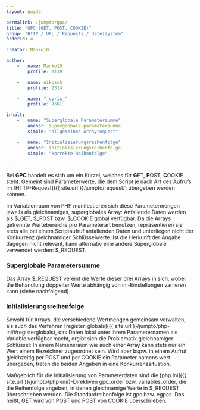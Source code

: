 ```yaml
---
layout: guide

permalink: /jumpto/gpc/
title: "GPC (GET, POST, COOKIE)"
group: "HTTP / URL / Requests / Dateisystem"
orderId: 4

creator: Manko10

author:
    -   name: Manko10
        profile: 1139

    -   name: nikosch
        profile: 2314

    -   name: "_cyrix_"
        profile: 7661

inhalt:
    -   name: "Superglobale Parametersumme"
        anchor: superglobale-parametersumme
        simple: "allgemeines Arrayrequest"

    -   name: "Initialisierungsreihenfolge"
        anchor: initialisierungsreihenfolge
        simple: "korrekte Reihenfolge"

---
```


Bei **GPC** handelt es sich um ein Kürzel, welches für **G**ET, **P**OST, **C**OOKIE steht. Gemeint sind Parameterwerte, die dem Script je nach Art des Aufrufs im [HTTP-Request]({{ site.url }}/jumpto/request/)  übergeben werden können.

Im Variablenraum von PHP manifestieren sich diese Parametermengen jeweils als gleichnamiges, superglobales Array: Anfallende Daten werden als $_GET, $_POST bzw. $_COOKIE global verfügbar. Da die Arrays getrennte Wertebereiche pro Parameterart benutzen, repräsentieren sie stets alle bei einem Scriptaufruf anfallenden Daten und unterliegen nicht der Konkurrenz gleichnamiger Schlüsselwerte. Ist die Herkunft der Angabe dagegen nicht relevant, kann alternativ eine andere Superglobale verwendet werden: $_REQUEST.

### Superglobale Parametersumme

Das Array $_REQUEST vereint die Werte dieser drei Arrays in sich, wobei die Behandlung doppelter Werte abhängig von ini-Einstellungen variieren kann (siehe nachfolgend).

### Initialisierungsreihenfolge

Sowohl für Arrays, die verschiedene Wertmengen gemeinsam verwalten, als auch das Verfahren [register_globals]({{ site.url }}/jumpto/php-ini/#registerglobals), das Daten lokal unter ihrem Parameternamen als Variable verfügbar macht, ergibt sich die Problematik gleichnamiger Schlüssel: In einem Namensraum wie auch einer Array kann stets nur ein Wert einem Bezeichner zugeordnet sein. Wird aber bspw. in einem Aufruf gleichzeitig per POST und per COOKIE ein Parameter namens wert übergeben, treten die beiden Angaben in eine Konkurrenzsituation.

Maßgeblich für die Initialisierung von Parameterdaten sind die [php.ini]({{ site.url }}/jumpto/php-ini/)-Direktiven gpc_order bzw. variables_order, die die Reihenfolge angeben, in denen gleichnamige Werte in $_REQUEST überschrieben werden. Die Standardreihenfolge ist gpc bzw. egpcs. Das heißt, GET wird von POST und POST von COOKIE überschrieben.
